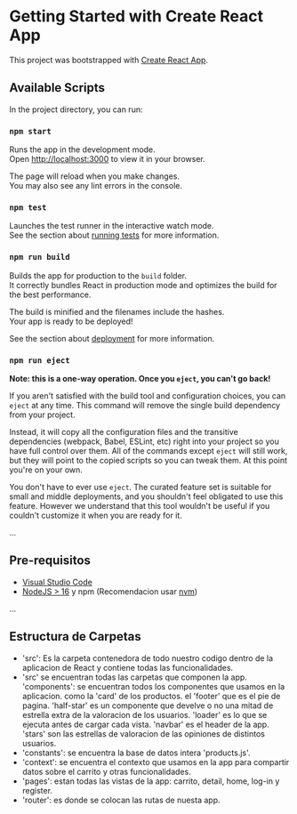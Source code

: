 # Getting Started with Create React App

This project was bootstrapped with [Create React App](https://github.com/facebook/create-react-app).

## Available Scripts

In the project directory, you can run:

### `npm start`

Runs the app in the development mode.\
Open [http://localhost:3000](http://localhost:3000) to view it in your browser.

The page will reload when you make changes.\
You may also see any lint errors in the console.

### `npm test`

Launches the test runner in the interactive watch mode.\
See the section about [running tests](https://facebook.github.io/create-react-app/docs/running-tests) for more information.

### `npm run build`

Builds the app for production to the `build` folder.\
It correctly bundles React in production mode and optimizes the build for the best performance.

The build is minified and the filenames include the hashes.\
Your app is ready to be deployed!

See the section about [deployment](https://facebook.github.io/create-react-app/docs/deployment) for more information.

### `npm run eject`

**Note: this is a one-way operation. Once you `eject`, you can't go back!**

If you aren't satisfied with the build tool and configuration choices, you can `eject` at any time. This command will remove the single build dependency from your project.

Instead, it will copy all the configuration files and the transitive dependencies (webpack, Babel, ESLint, etc) right into your project so you have full control over them. All of the commands except `eject` will still work, but they will point to the copied scripts so you can tweak them. At this point you're on your own.

You don't have to ever use `eject`. The curated feature set is suitable for small and middle deployments, and you shouldn't feel obligated to use this feature. However we understand that this tool wouldn't be useful if you couldn't customize it when you are ready for it.

...
## Pre-requisitos
- [Visual Studio Code]('https://code.visualstudio.com/')
- [NodeJS > 16]('https://nodejs.org') y npm
(Recomendacion usar [nvm](https://github.com/nvm-sh/nvm))

...
## Estructura de Carpetas
- 'src': Es la carpeta contenedora de todo nuestro codigo
 dentro de la aplicacion de React y contiene todas las
 funcionalidades.
- 'src' se encuentran todas las carpetas que 
 componen la app. 
 'components': se encuentran todos los componentes que
 usamos en la aplicacion. como la 'card' de los productos.
 el 'footer' que es el pie de pagina. 'half-star' es un 
 componente que develve o no una mitad de estrella extra
 de la valoracion de los usuarios.
 'loader' es lo que se ejecuta antes de cargar cada vista.
 'navbar' es el header de la app.
 'stars' son las estrellas de valoracion de las opiniones
 de distintos usuarios.
- 'constants': se encuentra la base de datos intera
'products.js'.
- 'context': se encuentra el contexto que usamos en la 
app para compartir datos sobre el carrito y otras
funcionalidades.
- 'pages': estan todas las vistas de la app: carrito,
detail, home, log-in y register.
- 'router': es donde se colocan las rutas de nuesta app.
 

